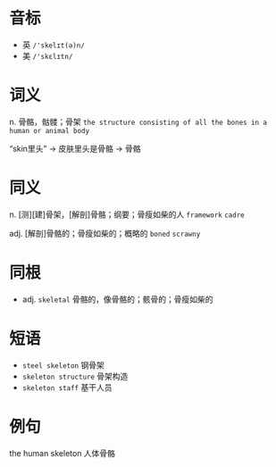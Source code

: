# 音标

- 英 `/'skelɪt(ə)n/`
- 美 `/'skɛlɪtn/`

# 词义

n. 骨骼，骷髅；骨架
`the structure consisting of all the bones in a human or animal body`



“skin里头” → 皮肤里头是骨骼 → 骨骼

# 同义

n. [测][建]骨架，[解剖]骨骼；纲要；骨瘦如柴的人
`framework` `cadre`

adj. [解剖]骨骼的；骨瘦如柴的；概略的
`boned` `scrawny`

# 同根

- adj. `skeletal` 骨骼的，像骨骼的；骸骨的；骨瘦如柴的

# 短语

- `steel skeleton` 钢骨架
- `skeleton structure` 骨架构造
- `skeleton staff` 基干人员

# 例句

the human skeleton
人体骨骼


